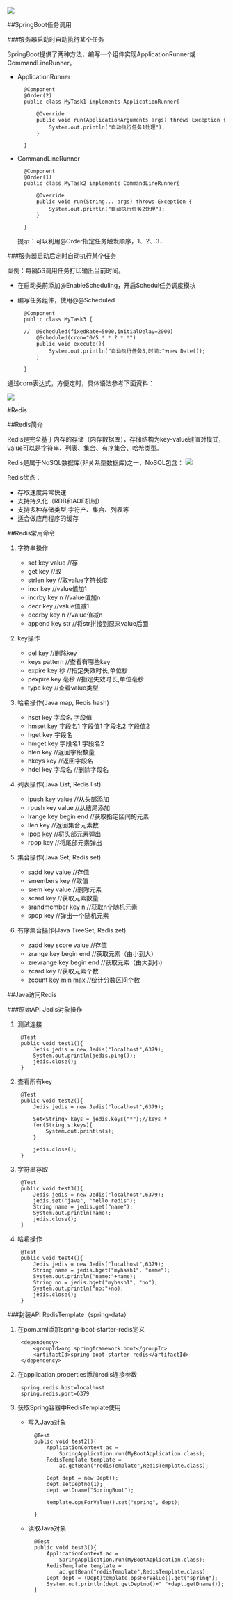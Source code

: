 ![](springboot.png)

##SpringBoot任务调用

###服务器启动时自动执行某个任务

SpringBoot提供了两种方法，编写一个组件实现ApplicationRunner或CommandLineRunner。

- ApplicationRunner

		@Component
		@Order(2)
		public class MyTask1 implements ApplicationRunner{
			
			@Override
			public void run(ApplicationArguments args) throws Exception {
				System.out.println("自动执行任务1处理");
			}
		
		}

- CommandLineRunner

		@Component
		@Order(1)
		public class MyTask2 implements CommandLineRunner{
		
			@Override
			public void run(String... args) throws Exception {
				System.out.println("自动执行任务2处理");
			}
		
		}

	提示：可以利用@Order指定任务触发顺序，1、2、3..

###服务器启动后定时自动执行某个任务

案例：每隔5S调用任务打印输出当前时间。

- 在启动类前添加@EnableScheduling，开启Schedul任务调度模块
- 编写任务组件，使用@@Scheduled

		@Component
		public class MyTask3 {
			
		//	@Scheduled(fixedRate=5000,initialDelay=2000)
			@Scheduled(cron="0/5 * * ? * *")
			public void execute(){
				System.out.println("自动执行任务3,时间:"+new Date());
			}
			
		}

通过corn表达式，方便定时，具体语法参考下面资料：

![](cron_expression.png)



#Redis

##Redis简介

Redis是完全基于内存的存储（内存数据库），存储结构为key-value键值对模式，value可以是字符串、列表、集合、有序集合、哈希类型。

Redis是属于NoSQL数据库(非关系型数据库)之一，NoSQL包含：
![](nosql.png)

Redis优点：

- 存取速度异常快速
- 支持持久化（RDB和AOF机制）
- 支持多种存储类型,字符产、集合、列表等
- 适合做应用程序的缓存



##Redis常用命令

1. 字符串操作

	- set key value  //存
	- get key  //取
	- strlen key //取value字符长度
	- incr key //value值加1
	- incrby key n //value值加n
	- decr key //value值减1
	- decrby key n //value值减n
	- append key str //将str拼接到原来value后面

2. key操作

	- del key //删除key
	- keys pattern //查看有哪些key
	- expire key 秒  //指定失效时长,单位秒
	- pexpire key 毫秒 //指定失效时长,单位毫秒
	- type key //查看value类型

3. 哈希操作(Java map, Redis hash)

	- hset key 字段名 字段值
	- hmset key 字段名1 字段值1 字段名2 字段值2
	- hget key 字段名
	- hmget key 字段名1 字段名2
	- hlen key //返回字段数量
	- hkeys key //返回字段名
	- hdel key 字段名 //删除字段名

4. 列表操作(Java List, Redis list)

 	- lpush key value  //从头部添加
	- rpush key value  //从结尾添加
	- lrange key begin end //获取指定区间的元素
	- llen key //返回集合元素数
	- lpop key //将头部元素弹出
	- rpop key //将尾部元素弹出

5. 集合操作(Java Set, Redis set)

	- sadd key value  //存值
	- smembers key  //取值
	- srem key value //删除元素
	- scard key //获取元素数量
	- srandmember key n //获取n个随机元素
	- spop key //弹出一个随机元素

6. 有序集合操作(Java TreeSet, Redis zet)

	- zadd key score value //存值
	- zrange key begin end //获取元素（由小到大）
	- zrevrange key begin end //获取元素（由大到小）
	- zcard key //获取元素个数
	- zcount key min max //统计分数区间个数



##Java访问Redis

###原始API Jedis对象操作

1. 测试连接

		@Test
		public void test1(){
			Jedis jedis = new Jedis("localhost",6379);
			System.out.println(jedis.ping());
			jedis.close();
		}
	
2. 查看所有key

		@Test
		public void test2(){
			Jedis jedis = new Jedis("localhost",6379);
			
			Set<String> keys = jedis.keys("*");//keys *
			for(String s:keys){
				System.out.println(s);
			}
			
			jedis.close();
		}
	
3. 字符串存取

		@Test
		public void test3(){
			Jedis jedis = new Jedis("localhost",6379);
			jedis.set("java", "hello redis");
			String name = jedis.get("name");
			System.out.println(name);
			jedis.close();
		}
	
4. 哈希操作

		@Test
		public void test4(){
			Jedis jedis = new Jedis("localhost",6379);
			String name = jedis.hget("myhash1", "name");
			System.out.println("name:"+name);
			String no = jedis.hget("myhash1", "no");
			System.out.println("no:"+no);
			jedis.close();
		}

###封装API RedisTemplate（spring-data）

1. 在pom.xml添加spring-boot-starter-redis定义

		<dependency>
			<groupId>org.springframework.boot</groupId>
			<artifactId>spring-boot-starter-redis</artifactId>
		</dependency>

2. 在application.properties添加redis连接参数

		spring.redis.host=localhost
		spring.redis.port=6379

3. 获取Spring容器中RedisTemplate使用

	- 写入Java对象
	
			@Test
			public void test2(){
				ApplicationContext ac = 
					SpringApplication.run(MyBootApplication.class);
				RedisTemplate template = 
					ac.getBean("redisTemplate",RedisTemplate.class);
				
				Dept dept = new Dept();
				dept.setDeptno(1);
				dept.setDname("SpringBoot");
				
				template.opsForValue().set("spring", dept);
				
			}
	
	- 读取Java对象

			@Test
			public void test3(){
				ApplicationContext ac = 
					SpringApplication.run(MyBootApplication.class);
				RedisTemplate template = 
					ac.getBean("redisTemplate",RedisTemplate.class);
				Dept dept = (Dept)template.opsForValue().get("spring");
				System.out.println(dept.getDeptno()+" "+dept.getDname());
			}
